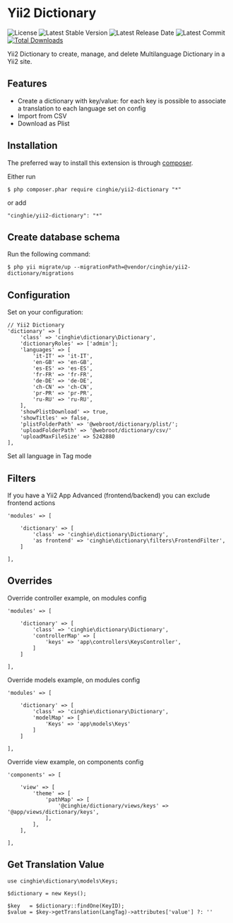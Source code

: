 # Yii2 Dictionary

![License](https://img.shields.io/packagist/l/cinghie/yii2-dictionary.svg)
![Latest Stable Version](https://img.shields.io/github/release/cinghie/yii2-dictionary.svg)
![Latest Release Date](https://img.shields.io/github/release-date/cinghie/yii2-dictionary.svg)
![Latest Commit](https://img.shields.io/github/last-commit/cinghie/yii2-dictionary.svg)
[![Total Downloads](https://img.shields.io/packagist/dt/cinghie/yii2-dictionary.svg)](https://packagist.org/packages/cinghie/yii2-dictionary)

Yii2 Dictionary to create, manage, and delete Multilanguage Dictionary in a Yii2 site.

Features
-----------------

 - Create a dictionary with key/value: for each key is possible to associate a translation to each language set on config
 - Import from CSV
 - Download as Plist

Installation
-----------------

The preferred way to install this extension is through [composer](http://getcomposer.org/download/).

Either run

```
$ php composer.phar require cinghie/yii2-dictionary "*"
```

or add

```
"cinghie/yii2-dictionary": "*"
```

Create database schema
-----------------

Run the following command:

```
$ php yii migrate/up --migrationPath=@vendor/cinghie/yii2-dictionary/migrations
```

Configuration
-----------------

Set on your configuration:

```
// Yii2 Dictionary
'dictionary' => [
	'class' => 'cinghie\dictionary\Dictionary',
	'dictionaryRoles' => ['admin'];
	'languages' => [
		'it-IT' => 'it-IT',
		'en-GB' => 'en-GB',
		'es-ES' => 'es-ES',
		'fr-FR' => 'fr-FR',
		'de-DE' => 'de-DE',
		'ch-CN' => 'ch-CN',
		'pr-PR' => 'pr-PR',
		'ru-RU' => 'ru-RU',
	],
	'showPlistDownload' => true,
	'showTitles' => false,
	'plistFolderPath' => '@webroot/dictionary/plist/';
	'uploadFolderPath' => '@webroot/dictionary/csv/'
	'uploadMaxFileSize' => 5242880
],
```

Set all language in Tag mode

## Filters

If you have a Yii2 App Advanced (frontend/backend) you can exclude frontend actions 

```
'modules' => [ 
	
	'dictionary' => [ 
		'class' => 'cinghie\dictionary\Dictionary',
		'as frontend' => 'cinghie\dictionary\filters\FrontendFilter',
	]
	
],
```

## Overrides

Override controller example, on modules config

```
'modules' => [ 
	
	'dictionary' => [ 
		'class' => 'cinghie\dictionary\Dictionary',
		'controllerMap' => [
			'keys' => 'app\controllers\KeysController',
		]
	]
	
],
```

Override models example, on modules config

```
'modules' => [ 
	
	'dictionary' => [ 
		'class' => 'cinghie\dictionary\Dictionary',
		'modelMap' => [
			'Keys' => 'app\models\Keys'
		]
	]
	
],
```

Override view example, on components config

```
'components' => [ 

	'view' => [
		'theme' => [
			'pathMap' => [
				'@cinghie/dictionary/views/keys' => '@app/views/dictionary/keys',
			],
		],
	],
	
],
```
## Get Translation Value

```
use cinghie\dictionary\models\Keys;

$dictionary = new Keys();

$key   = $dictionary::findOne(KeyID);
$value = $key->getTranslation(LangTag)->attributes['value'] ?: ''
```